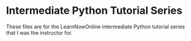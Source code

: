 # Intermediate Python Tutorial Series

These files are for the LearnNowOnline intermediate Python tutorial series that I was the instructor for.